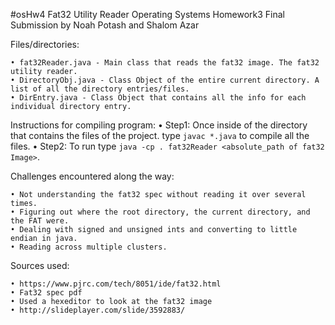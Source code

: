 ﻿#osHw4 Fat32 Utility Reader
Operating Systems Homework3 Final Submission
by Noah Potash and Shalom Azar

 
Files/directories:

	• fat32Reader.java - Main class that reads the fat32 image. The fat32 utility reader.
	• DirectoryObj.java - Class Object of the entire current directory. A list of all the directory entries/files.
	• DirEntry.java - Class Object that contains all the info for each individual directory entry.
 
Instructions for compiling program:
	• Step1: Once inside of the directory that contains the files of the project.
	type ```javac *.java``` to compile all the files.
	• Step2: To run type ```java -cp . fat32Reader <absolute_path of fat32 Image>```.

Challenges encountered along the way:

	• Not understanding the fat32 spec without reading it over several times.
	• Figuring out where the root directory, the current directory, and the FAT were.
	• Dealing with signed and unsigned ints and converting to little endian in java.
	• Reading across multiple clusters.

Sources used:
	
	• https://www.pjrc.com/tech/8051/ide/fat32.html
	• Fat32 spec pdf
	• Used a hexeditor to look at the fat32 image
	• http://slideplayer.com/slide/3592883/


